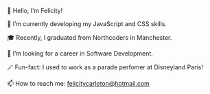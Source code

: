 👋 Hello, I’m Felicity!

🌱 I’m currently developing my JavaScript and CSS skills.

🎓 Recently, I graduated from Northcoders in Manchester.

👀 I’m looking for a career in Software Development.

🪄 Fun-fact: I used to work as a parade perfomer at Disneyland Paris!

📫 How to reach me: felicitycarleton@hotmail.com
